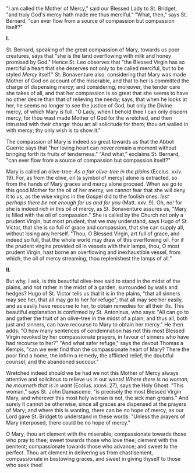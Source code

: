 
\"I am called the Mother of Mercy,\" said our Blessed Lady to St. Bridget, \"and truly God\'s mercy hath made me thus merciful.\" \"What, then,\" says St. Bernard, \"can ever flow from a source of compassion but compassion itself?\"

**I\.**

St. Bernard, speaking of the great compassion of Mary, towards us poor creatures, says that \"she is the land overflowing with milk and honey promised by God.\" Hence St. Leo observes that \"the Blessed Virgin has so merciful a heart that she deserves not only to be called merciful, but to be styled *Mercy* itself.\" St. Bonaventure also, considering that Mary was made Mother of God on account of the miserable, and that to her is committed the charge of dispensing mercy; and considering, moreover, the tender care she takes of all, and that her compassion is so great that she seems to have no other desire than that of relieving the needy; says, that when he looks at her, he seems no longer to see the justice of God, but only the Divine mercy, of which Mary is full. \"O Lady, when I behold thee I can only discern mercy, for thou wast made Mother of God for the wretched, and then intrusted with their charge: thou art all solicitude for them; thou art walled in with mercy; thy only wish is to show it.\"

The compassion of Mary is indeed so great towards us that the Abbot Guerric says that \"her loving heart can never remain a moment without bringing forth its fruits of tenderness.\" \"And what,\" exclaims St. Bernard, \"can ever flow from a source of compassion but compassion itself?\"

Mary is called an olive-tree: *As a fair olive-tree in the plains* (Ecclus. xxiv. 19). For, as from the olive, oil (a symbol of mercy) alone is extracted, so from the hands of Mary graces and mercy alone proceed. When we go to this good Mother for the oil of her mercy, we cannot fear that she will deny it to us, as the wise virgins in the Gospel did to the foolish ones: *lest perhaps there be not enough for us and for you* (Matt. xxv. 9). Oh, no! for she is indeed rich in this oil of mercy, as St. Bonaventure assures us, \"Mary is filled with the oil of compassion.\" She is called by the Church not only a prudent Virgin, but most prudent, that we may understand, says Hugo of St. Victor, that she is so full of grace and compassion, that she can supply all, without losing any herself. \"Thou, O Blessed Virgin, art full of grace, and indeed so full, that the whole world may draw of this overflowing oil. For if the prudent virgins provided oil in vessels with their lamps, thou, O most prudent Virgin, hast borne an overflowing and inexhaustible vessel, from which, the oil of mercy streaming, thou replenishest the lamps of all.\"

**II\.**

But why, I ask, is this beautiful olive-tree said to stand in the midst of the plains, and not rather in the midst of a garden, surrounded by walls and hedges? Hugo of St. Victor tells us that it is in the plains, \"that all sinners may see her, that all may go to her for refuge\"; that all may see her easily, and as easily have recourse to her, to obtain remedies for all their ills. This beautiful explanation is confirmed by St. Antoninus, who says: \"All can go to and gather the fruit of an olive-tree in the midst of a plain; and thus all, both just and sinners, can have recourse to Mary to obtain her mercy.\" He then adds: \"O how many sentences of condemnation has not this most Blessed Virgin revoked by her compassionate prayers, in favour of sinners who have had recourse to her?\" \"And what safer refuge,\" says the devout Thomas a Kempis, \"can we ever find than the compassionate heart of Mary? There the poor find a home, the infirm a remedy, the afflicted relief, the doubtful counsel, and the abandoned succour.\"

Wretched indeed should we be had we not this Mother of Mercy always attentive and solicitous to relieve us in our wants! *Where there is no woman, he mourneth that is in want* (Ecclus. xxxvi. 27), says the Holy Ghost. \"This woman,\" says St. John Damascene, \"is precisely the most Blessed Virgin Mary, and wherever this most holy woman is not, the sick man groans.\" And surely it cannot be otherwise, since all graces are dispensed at the prayers of Mary; and where this is wanting, there can be no hope of mercy, as our Lord gave St. Bridget to understand in these words: \"Unless the prayers of Mary interposed, there could be no hope of mercy.\"

O Mary, thou art clement with the miserable; compassionate towards those who pray to thee; sweet towards those who love thee; clement with the penitent; compassionate towards those who advance; and sweet to the perfect. Thou art clement in delivering us from chastisement, compassionate in bestowing graces, and sweet in giving thyself to those who seek thee!

